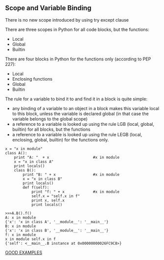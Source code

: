 ## Scope and Variable Binding ##

 There is no new scope introduced by using try except clause

There are three scopes in Python for all code blocks, but the functions:
* Local
* Global
* Builtin

There are four blocks in Python for the functions only (according to PEP 227):
* Local
* Enclosing functions
* Global
* Builtin

The rule for a variable to bind it to and find it in a block is quite simple:
* any binding of a variable to an object in a block makes this variable local to this block, unless the variable is declared global (in that case the variable belongs to the global scope)
* a reference to a variable is looked up using the rule LGB (local, global, builtin) for all blocks, but the functions
* a reference to a variable is looked up using the rule LEGB (local, enclosing, global, builtin) for the functions only.  

```
x = "x in module"
class A():
    print "A: "  + x                    #x in module
    x = "x in class A"
    print locals()
    class B():
        print "B: " + x                 #x in module
        x = "x in class B"
        print locals()
        def f(self):
            print "f: " + x             #x in module
            self.x = "self.x in f"
            print x, self.x
            print locals()

>>>A.B().f()
A: x in module
{'x': 'x in class A', '__module__': '__main__'}
B: x in module
{'x': 'x in class B', '__module__': '__main__'}
f: x in module
x in module self.x in f
{'self': <__main__.B instance at 0x00000000026FC9C8>}
```

[GOOD EXAMPLES](https://stackoverflow.com/questions/20246523/how-references-to-variables-are-resolved-in-python)
